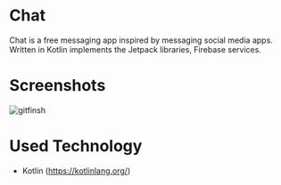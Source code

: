 # Chat
Chat is a free messaging app inspired by messaging social media apps.
Written in Kotlin implements the Jetpack libraries, Firebase services.
# Screenshots
![gitfinsh](https://user-images.githubusercontent.com/86564639/161867364-9dad6d10-c55e-453a-be4f-7bbc473d45fd.png)
# Used Technology
* Kotlin (https://kotlinlang.org/)
